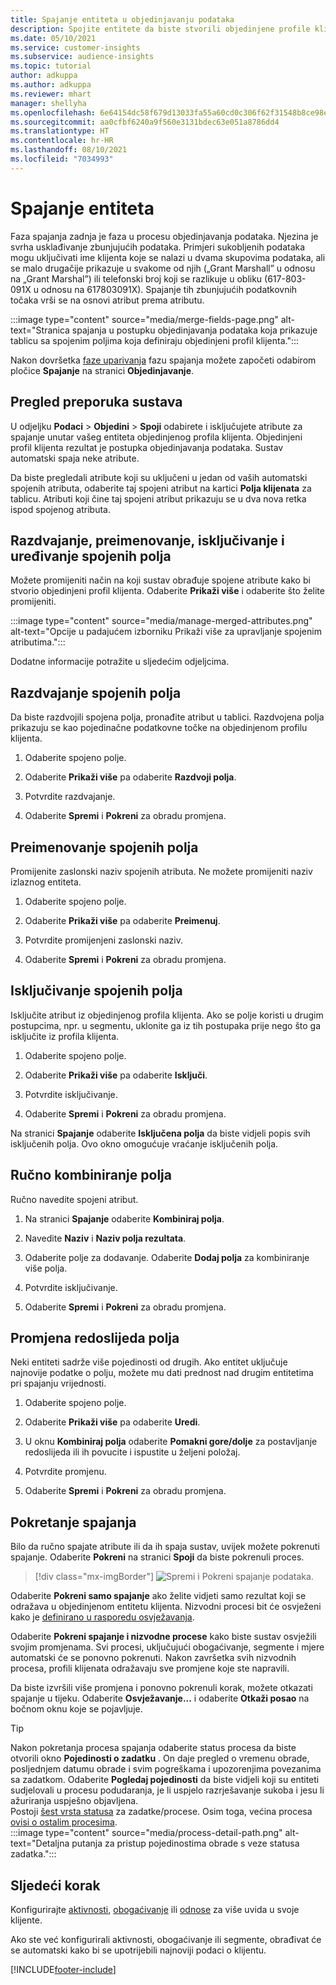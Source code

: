 ```yaml
---
title: Spajanje entiteta u objedinjavanju podataka
description: Spojite entitete da biste stvorili objedinjene profile klijenata.
ms.date: 05/10/2021
ms.service: customer-insights
ms.subservice: audience-insights
ms.topic: tutorial
author: adkuppa
ms.author: adkuppa
ms.reviewer: mhart
manager: shellyha
ms.openlocfilehash: 6e64154dc58f679d13033fa55a60cd0c306f62f31548b8ce98ea1ed5f423b3e9
ms.sourcegitcommit: aa0cfbf6240a9f560e3131bdec63e051a8786dd4
ms.translationtype: HT
ms.contentlocale: hr-HR
ms.lasthandoff: 08/10/2021
ms.locfileid: "7034993"
---
```

# <a name="merge-entities"></a>Spajanje entiteta

Faza spajanja zadnja je faza u procesu objedinjavanja podataka. Njezina je svrha usklađivanje zbunjujućih podataka. Primjeri sukobljenih podataka mogu uključivati ime klijenta koje se nalazi u dvama skupovima podataka, ali se malo drugačije prikazuje u svakome od njih („Grant Marshall” u odnosu na „Grant Marshal”) ili telefonski broj koji se razlikuje u obliku (617-803-091X u odnosu na 617803091X). Spajanje tih zbunjujućih podatkovnih točaka vrši se na osnovi atribut prema atributu.

:::image type="content" source="media/merge-fields-page.png" alt-text="Stranica spajanja u postupku objedinjavanja podataka koja prikazuje tablicu sa spojenim poljima koja definiraju objedinjeni profil klijenta.":::

Nakon dovršetka [faze uparivanja](match-entities.md) fazu spajanja možete započeti odabirom pločice **Spajanje** na stranici **Objedinjavanje**.

## <a name="review-system-recommendations"></a>Pregled preporuka sustava

U odjeljku **Podaci** > **Objedini** > **Spoji** odabirete i isključujete atribute za spajanje unutar vašeg entiteta objedinjenog profila klijenta. Objedinjeni profil klijenta rezultat je postupka objedinjavanja podataka. Sustav automatski spaja neke atribute.

Da biste pregledali atribute koji su uključeni u jedan od vaših automatski spojenih atributa, odaberite taj spojeni atribut na kartici **Polja klijenata** za tablicu. Atributi koji čine taj spojeni atribut prikazuju se u dva nova retka ispod spojenog atributa.

## <a name="separate-rename-exclude-and-edit-merged-fields"></a>Razdvajanje, preimenovanje, isključivanje i uređivanje spojenih polja

Možete promijeniti način na koji sustav obrađuje spojene atribute kako bi stvorio objedinjeni profil klijenta. Odaberite **Prikaži više** i odaberite što želite promijeniti.

:::image type="content" source="media/manage-merged-attributes.png" alt-text="Opcije u padajućem izborniku Prikaži više za upravljanje spojenim atributima.":::

Dodatne informacije potražite u sljedećim odjeljcima.

## <a name="separate-merged-fields"></a>Razdvajanje spojenih polja

Da biste razdvojili spojena polja, pronađite atribut u tablici. Razdvojena polja prikazuju se kao pojedinačne podatkovne točke na objedinjenom profilu klijenta. 

1. Odaberite spojeno polje.
  
1. Odaberite **Prikaži više** pa odaberite **Razdvoji polja**.
 
1. Potvrdite razdvajanje.

1. Odaberite **Spremi** i **Pokreni** za obradu promjena.

## <a name="rename-merged-fields"></a>Preimenovanje spojenih polja

Promijenite zaslonski naziv spojenih atributa. Ne možete promijeniti naziv izlaznog entiteta.

1. Odaberite spojeno polje.
  
1. Odaberite **Prikaži više** pa odaberite **Preimenuj**.

1. Potvrdite promijenjeni zaslonski naziv. 

1. Odaberite **Spremi** i **Pokreni** za obradu promjena.

## <a name="exclude-merged-fields"></a>Isključivanje spojenih polja

Isključite atribut iz objedinjenog profila klijenta. Ako se polje koristi u drugim postupcima, npr. u segmentu, uklonite ga iz tih postupaka prije nego što ga isključite iz profila klijenta. 

1. Odaberite spojeno polje.
  
1. Odaberite **Prikaži više** pa odaberite **Isključi**.

1. Potvrdite isključivanje.

1. Odaberite **Spremi** i **Pokreni** za obradu promjena. 

Na stranici **Spajanje** odaberite **Isključena polja** da biste vidjeli popis svih isključenih polja. Ovo okno omogućuje vraćanje isključenih polja.

## <a name="manually-combine-fields"></a>Ručno kombiniranje polja

Ručno navedite spojeni atribut. 

1. Na stranici **Spajanje** odaberite **Kombiniraj polja**.

1. Navedite **Naziv** i **Naziv polja rezultata**.

1. Odaberite polje za dodavanje. Odaberite **Dodaj polja** za kombiniranje više polja.

1. Potvrdite isključivanje.

1. Odaberite **Spremi** i **Pokreni** za obradu promjena. 

## <a name="change-the-order-of-fields"></a>Promjena redoslijeda polja

Neki entiteti sadrže više pojedinosti od drugih. Ako entitet uključuje najnovije podatke o polju, možete mu dati prednost nad drugim entitetima pri spajanju vrijednosti.

1. Odaberite spojeno polje.
  
1. Odaberite **Prikaži više** pa odaberite **Uredi**.

1. U oknu **Kombiniraj polja** odaberite **Pomakni gore/dolje** za postavljanje redoslijeda ili ih povucite i ispustite u željeni položaj.

1. Potvrdite promjenu.

1. Odaberite **Spremi** i **Pokreni** za obradu promjena.

## <a name="run-your-merge"></a>Pokretanje spajanja

Bilo da ručno spajate atribute ili da ih spaja sustav, uvijek možete pokrenuti spajanje. Odaberite **Pokreni** na stranici **Spoji** da biste pokrenuli proces.

> [!div class="mx-imgBorder"]
> ![Spremi i Pokreni spajanje podataka.](media/configure-data-merge-save-run.png "Spremi i pokreni spajanje podataka")

Odaberite **Pokreni samo spajanje** ako želite vidjeti samo rezultat koji se odražava u objedinjenom entitetu klijenta. Nizvodni procesi bit će osvježeni kako je [definirano u rasporedu osvježavanja](system.md#schedule-tab).

Odaberite **Pokreni spajanje i nizvodne procese** kako biste sustav osvježili svojim promjenama. Svi procesi, uključujući obogaćivanje, segmente i mjere automatski će se ponovno pokrenuti. Nakon završetka svih nizvodnih procesa, profili klijenata odražavaju sve promjene koje ste napravili.

Da biste izvršili više promjena i ponovno pokrenuli korak, možete otkazati spajanje u tijeku. Odaberite **Osvježavanje...** i odaberite **Otkaži posao**  na bočnom oknu koje se pojavljuje.

> [!TIP]
> Nakon pokretanja procesa spajanja odaberite status procesa da biste otvorili okno **Pojedinosti o zadatku** . On daje pregled o vremenu obrade, posljednjem datumu obrade i svim pogreškama i upozorenjima povezanima sa zadatkom. Odaberite **Pogledaj pojedinosti** da biste vidjeli koji su entiteti sudjelovali u procesu podudaranja, je li uspjelo razrješavanje sukoba i jesu li ažuriranja uspješno objavljena.  
> Postoji [šest vrsta statusa](system.md#status-types) za zadatke/procese. Osim toga, većina procesa [ovisi o ostalim procesima](system.md#refresh-policies).  
> :::image type="content" source="media/process-detail-path.png" alt-text="Detaljna putanja za pristup pojedinostima obrade s veze statusa zadatka.":::

## <a name="next-step"></a>Sljedeći korak

Konfigurirajte [aktivnosti](activities.md), [obogaćivanje](enrichment-hub.md) ili [odnose](relationships.md) za više uvida u svoje klijente.

Ako ste već konfigurirali aktivnosti, obogaćivanje ili segmente, obrađivat će se automatski kako bi se upotrijebili najnoviji podaci o klijentu.

[!INCLUDE[footer-include](../includes/footer-banner.md)]
